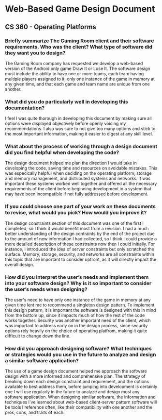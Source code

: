 # Web-Based Game Design Document
## CS 360 - Operating Platforms

### Briefly summarize The Gaming Room client and their software requirements. Who was the client? What type of software did they want you to design?
The Gaming Room company has requested we develop a web-based version of the Android only game Draw It or Lose It. The software design must include the ability to have one or more teams, each team having multiple players assigned to it, only one instance of the game in memory at any given time, and that each game and team name are unique from one another.

### What did you do particularly well in developing this documentation?
I feel I was quite thorough in developing this document by making sure all options were displayed objectively before openly voicing my recommendations. I also was sure to not give too many options and stick to the most important information, making it easier to digest at any skill level.

### What about the process of working through a design document did you find helpful when developing the code?
The design document helped me plan the direction I would take in developing the code, saving time and resources on avoidable mistakes. This was especically helpful when deciding on the operating platform, storage and memory management, and distributed systems and networks. It was important these systems worked well together and offered all the necessary requirements of the client before beginning development in a system that may have been incompatible if not fully addressed before development.

### If you could choose one part of your work on these documents to revise, what would you pick? How would you improve it?
The design constraints section of this document was one of the first I completed, so I think it would benefit most from a revision. I had a much better understanding of the design contraints by the end of the project due to the amount of new information I had collected, so I think I could provide a more detailed description of these constraints now then I could initially. For instance, I introduced the idea of server constraints but only scratched the surface. Memory, storage, security, and networks are all constraints within this topic that are important to consider upfront, as it will directly impact the overall design.

### How did you interpret the user’s needs and implement them into your software design? Why is it so important to consider the user’s needs when designing?
The user's need to have only one instance of the game in memory at any given time lent me to recommend a singleton design pattern. To implement this design pattern, it is important the software is designed with this in mind from the bottom up, since it impacts much of how the rest of the code works together. Security was another important need of the client, which was important to address early on in the design process, since security options rely heavily on the choice of operating platfrom, making it quite difficult to change down the line.

### How did you approach designing software? What techniques or strategies would you use in the future to analyze and design a similar software application?
The use of a game design document helped me approach the software design with a more informed and comprehensive plan. The strategy of breaking down each design constraint and requirement, and the options available to best address them, before jumping into development is certainly one I will use regularly in the future to analyze and design most any software application. When designing similiar software, the information and techniques I've learned about web-based client-server pattern software will be tools I reference often, like their compatibility with one another and the pros, cons, and traits of each.
